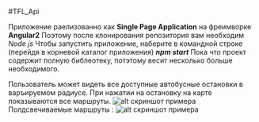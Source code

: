#TFL_Api

Приложение раелизованно как **Single Page Application** на фреимворке **Angular2**
Поэтому после клонирования репозитория вам необходим *Node js*
Чтобы запустить приложение, наберите в командной строке (перейдя в корневой каталог приложения) ***npm start***
Пока что проект содержит полную библеотеку, потэтому весит несколько больше необходимого.

Пользователь может видеть все доступные автобусные остановки в варъируемом радиусе. При нажатии на остановку на карте показываются все маршруты.
![alt скриншот примера](https://pp.vk.me/c637730/v637730180/1ae1d/M5lAFNM4Lrc.jpg)
Полдсвечиваемые маршруты :
![alt скриншот примера](https://pp.vk.me/c637730/v637730180/1ae27/fAORw-TiT1Q.jpg)
